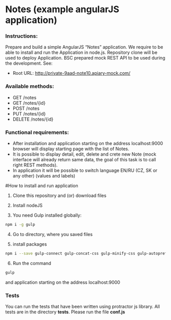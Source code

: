 # Notes (example angularJS application)
### Instructions:
Prepare and build a simple AngularJS “Notes” application. We require to be able to install and run
the Application in node.js. Repository clone will be used to deploy Application.
BSC prepared mock REST API to be used during the development. See:
- Root URL: http://private-9aad-note10.apiary-mock.com/

### Available methods:
- GET /notes
- GET /notes/{id}
- POST /notes
- PUT /notes/{id}
- DELETE /notes/{id}

### Functional requirements:
- After installation and application starting on the address localhost:9000 browser will display
starting page with the list of Notes.
- It is possible to display detail, edit, delete and crete new Note (mock interface will already
return same data, the goal of this task is to call right REST methods).
- In application it will be possible to switch language EN/RU (CZ, SK or any other) (values and
labels)

#How to install and run  application

1) Clone this repository and (or) download files

2) Install nodeJS

3) You need Gulp installed globally:
```sh
npm i -g gulp
```
4) Go to directory, where you saved files

5) install packages
```sh
npm i --save gulp-connect gulp-concat-css gulp-minify-css gulp-autoprefixer gulp-minify-html gulp-uglify gulp-imagemin imagemin-pngquant gulp-html-replace
```

6) Run the command 
```sh
gulp
```
and application starting on the address localhost:9000

### Tests
You can run the tests that have been written using protractor js library. All tests are in the directory **tests**. Please run the file **conf.js**
